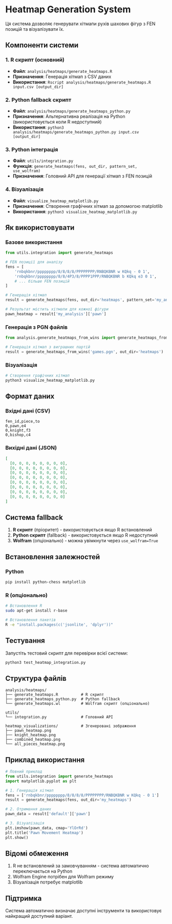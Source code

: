 # Heatmap Generation System

Ця система дозволяє генерувати хітмапи рухів шахових фігур з FEN позицій та візуалізувати їх.

## Компоненти системи

### 1. R скрипт (основний)
- **Файл**: `analysis/heatmaps/generate_heatmaps.R`
- **Призначення**: Генерація хітмап з CSV даних
- **Використання**: `Rscript analysis/heatmaps/generate_heatmaps.R input.csv [output_dir]`

### 2. Python fallback скрипт
- **Файл**: `analysis/heatmaps/generate_heatmaps_python.py`
- **Призначення**: Альтернативна реалізація на Python (використовується коли R недоступний)
- **Використання**: `python3 analysis/heatmaps/generate_heatmaps_python.py input.csv [output_dir]`

### 3. Python інтеграція
- **Файл**: `utils/integration.py`
- **Функція**: `generate_heatmaps(fens, out_dir, pattern_set, use_wolfram)`
- **Призначення**: Головний API для генерації хітмап з FEN позицій

### 4. Візуалізація
- **Файл**: `visualize_heatmap_matplotlib.py`
- **Призначення**: Створення графічних хітмап за допомогою matplotlib
- **Використання**: `python3 visualize_heatmap_matplotlib.py`

## Як використовувати

### Базове використання

```python
from utils.integration import generate_heatmaps

# FEN позиції для аналізу
fens = [
    'rnbqkbnr/pppppppp/8/8/8/8/PPPPPPPP/RNBQKBNR w KQkq - 0 1',
    'rnbqkbnr/pppppppp/8/8/4P3/8/PPPP1PPP/RNBQKBNR b KQkq e3 0 1',
    # ... більше FEN позицій
]

# Генерація хітмап
result = generate_heatmaps(fens, out_dir='heatmaps', pattern_set='my_analysis')

# Результат містить хітмапи для кожної фігури
pawn_heatmap = result['my_analysis']['pawn']
```

### Генерація з PGN файлів

```python
from analysis.generate_heatmaps_from_wins import generate_heatmaps_from_wins

# Генерація хітмап з виграшних партій
result = generate_heatmaps_from_wins('games.pgn', out_dir='heatmaps')
```

### Візуалізація

```bash
# Створення графічних хітмап
python3 visualize_heatmap_matplotlib.py
```

## Формат даних

### Вхідні дані (CSV)
```csv
fen_id,piece,to
0,pawn,e4
0,knight,f3
0,bishop,c4
```

### Вихідні дані (JSON)
```json
[
  [0, 0, 0, 0, 0, 0, 0, 0],
  [0, 0, 0, 0, 0, 0, 0, 0],
  [0, 0, 0, 0, 0, 0, 0, 0],
  [0, 0, 0, 0, 0, 0, 0, 0],
  [0, 0, 0, 0, 0, 0, 0, 0],
  [0, 0, 0, 0, 0, 0, 0, 0],
  [0, 0, 0, 0, 0, 0, 0, 0],
  [0, 0, 0, 0, 0, 0, 0, 0]
]
```

## Система fallback

1. **R скрипт** (пріоритет) - використовується якщо R встановлений
2. **Python скрипт** (fallback) - використовується якщо R недоступний
3. **Wolfram** (опціонально) - можна увімкнути через `use_wolfram=True`

## Встановлення залежностей

### Python
```bash
pip install python-chess matplotlib
```

### R (опціонально)
```bash
# Встановлення R
sudo apt-get install r-base

# Встановлення пакетів
R -e "install.packages(c('jsonlite', 'dplyr'))"
```

## Тестування

Запустіть тестовий скрипт для перевірки всієї системи:

```bash
python3 test_heatmap_integration.py
```

## Структура файлів

```
analysis/heatmaps/
├── generate_heatmaps.R          # R скрипт
├── generate_heatmaps_python.py  # Python fallback
└── generate_heatmaps.wl         # Wolfram скрипт (опціонально)

utils/
└── integration.py               # Головний API

heatmap_visualizations/          # Згенеровані зображення
├── pawn_heatmap.png
├── knight_heatmap.png
├── combined_heatmap.png
└── all_pieces_heatmap.png
```

## Приклад використання

```python
# Повний приклад
from utils.integration import generate_heatmaps
import matplotlib.pyplot as plt

# 1. Генерація хітмап
fens = ['rnbqkbnr/pppppppp/8/8/8/8/PPPPPPPP/RNBQKBNR w KQkq - 0 1']
result = generate_heatmaps(fens, out_dir='my_heatmaps')

# 2. Отримання даних
pawn_data = result['default']['pawn']

# 3. Візуалізація
plt.imshow(pawn_data, cmap='YlOrRd')
plt.title('Pawn Movement Heatmap')
plt.show()
```

## Відомі обмеження

1. R не встановлений за замовчуванням - система автоматично переключається на Python
2. Wolfram Engine потрібен для Wolfram режиму
3. Візуалізація потребує matplotlib

## Підтримка

Система автоматично визначає доступні інструменти та використовує найкращий доступний варіант.